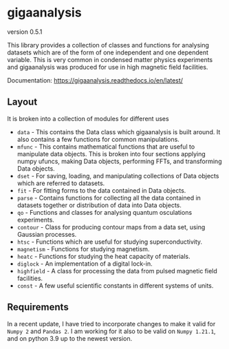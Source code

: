 # gigaanalysis

version 0.5.1

This library provides a collection of classes and functions for analysing datasets which are of the form of one independent and one dependent variable.
This is very common in condensed matter physics experiments and gigaanalysis was produced for use in high magnetic field facilities.

Documentation: https://gigaanalysis.readthedocs.io/en/latest/

##  Layout

It is broken into a collection of modules for different uses

* `data` - This contains the Data class which gigaanalysis is built around. It 
also contains a few functions for common manipulations.
* `mfunc` - This contains mathematical functions that are useful to manipulate 
data objects. This is broken into four sections applying numpy ufuncs, 
making Data objects, performing FFTs, and transforming Data objects.
* `dset` - For saving, loading, and manipulating collections of Data objects which are referred to datasets.
* `fit` - For fitting forms to the data contained in Data objects.
* `parse` - Contains functions for collecting all the data contained in 
datasets together or distribution of data into Data objects.
* `qo` - Functions and classes for analysing quantum osculations 
experiments. 
* `contour` - Class for producing contour maps from a data set, using 
Gaussian processes. 
* `htsc` - Functions which are useful for studying superconductivity. 
* `magnetism` - Functions for studying magnetism.
* `heatc` - Functions for studying the heat capacity of materials.
* `diglock` - An implementation of a digital lock-in.
* `highfield` - A class for processing the data from pulsed magnetic field 
facilities. 
* `const` - A few useful scientific constants in different systems of units.


## Requirements

In a recent update, I have tried to incorporate changes to make it valid for `Numpy 2` and `Pandas 2`.
I am working for it also to be valid on `Numpy 1.21.1`, and on python 3.9 up to the newest version.

